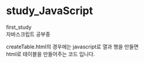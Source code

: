# study_JavaScript
first_study<br>
자바스크립트 공부중<br>

createTable.html의 경우에는 javascript로 열과 행을 만들면<br>
html로 테이블을 만들어주는 코드 입니다.
